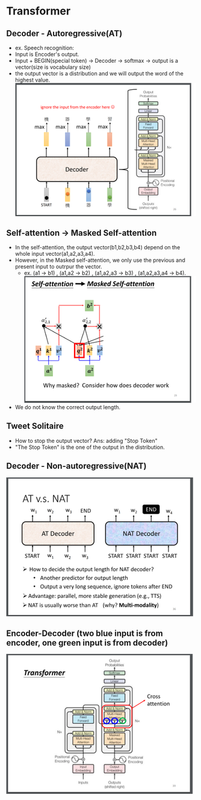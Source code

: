 # Transformer  

## Decoder - Autoregressive(AT)  

  * ex. Speech recognition:  
  * Input is Encoder's output.  
  * Input + BEGIN(special token) -> Decoder -> softmax -> output is a vector(size is vocabulary size)  
  * the output vector is a distribution and we will output the word of the highest value.  
  ![Image of Yaktocat](https://github.com/ting-chih/NTU-ML2021spring/blob/main/image/decoder.png)  
  
## Self-attention -> Masked Self-attention  
 * In the self-attention, the output vector(b1,b2,b3,b4) depend on the whole input vector(a1,a2,a3,a4).  
 * However, in the Masked self-attention, we only use the previous and present input to outrpur the vector.  
   * ex. (a1 -> b1) , (a1,a2 -> b2) , (a1,a2,a3 -> b3) , (a1,a2,a3,a4 -> b4).  
![Image of Yaktocat](https://github.com/ting-chih/NTU-ML2021spring/blob/main/image/maskedself-attention.png)  
 * We do not know the correct output length.  

## Tweet Solitaire  
 * How to stop the output vector? Ans: adding "Stop Token"  
 * "The Stop Token" is the one of the output in the distribution.  

## Decoder - Non-autoregressive(NAT)  
![Image of Yaktocat](https://github.com/ting-chih/NTU-ML2021spring/blob/main/image/NAT.png)  

## Encoder-Decoder (two blue input is from encoder, one green input is from decoder)  
![Image of Yaktocat](https://github.com/ting-chih/NTU-ML2021spring/blob/main/image/2b1g.png)  
 

